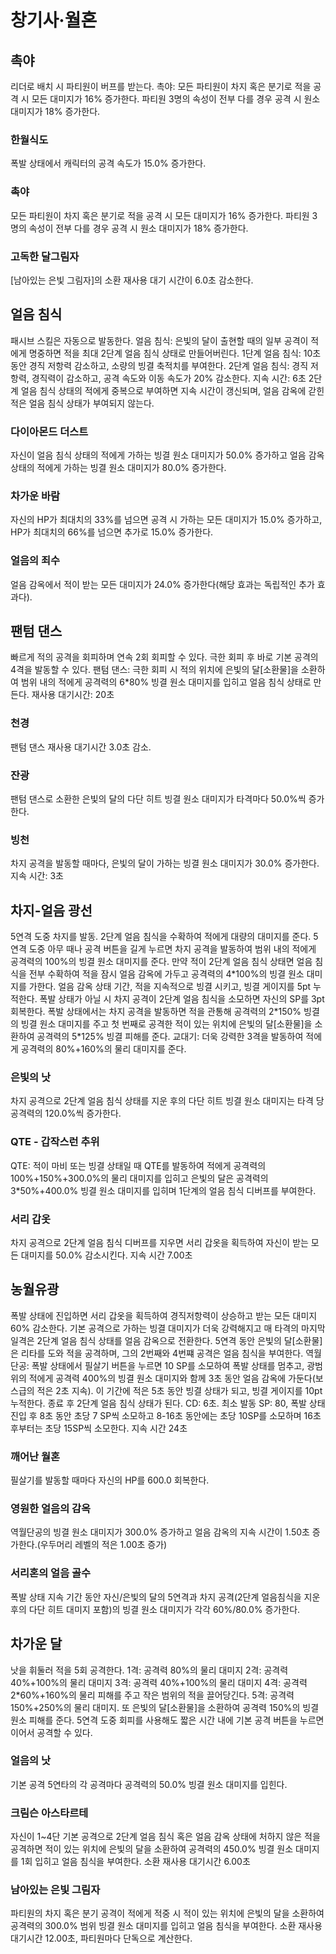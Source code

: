 # 창기사·월혼

## 촉야

리더로 배치 시 파티원이 버프를 받는다.
촉야: 모든 파티원이 차지 혹은 분기로 적을 공격 시 모든 대미지가 16% 증가한다. 파티원 3명의 속성이 전부 다를 경우 공격 시 원소 대미지가 18% 증가한다.

### 한월식도

폭발 상태에서 캐릭터의 공격 속도가 15.0% 증가한다.

### 촉야

모든 파티원이 차지 혹은 분기로 적을 공격 시 모든 대미지가 16% 증가한다. 파티원 3명의 속성이 전부 다를 경우 공격 시 원소 대미지가 18% 증가한다.

### 고독한 달그림자

[남아있는 은빛 그림자]의 소환 재사용 대기 시간이 6.0초 감소한다.

## 얼음 침식

패시브 스킬은 자동으로 발동한다.
얼음 침식: 은빛의 달이 출현할 때의 일부 공격이 적에게 명중하면 적을 최대 2단계 얼음 침식 상태로 만들어버린다.
1단계 얼음 침식: 10초 동안 경직 저항력 감소하고, 소량의 빙결 축적치를 부여한다.
2단계 얼음 침식: 경직 저항력, 경직력이 감소하고, 공격 속도와 이동 속도가 20% 감소한다. 지속 시간: 6초
2단계 얼음 침식 상태의 적에게 중복으로 부여하면 지속 시간이 갱신되며, 얼음 감옥에 갇힌 적은 얼음 침식 상태가 부여되지 않는다.

### 다이아몬드 더스트

자신이 얼음 침식 상태의 적에게 가하는 빙결 원소 대미지가 50.0% 증가하고 얼음 감옥 상태의 적에게 가하는 빙결 원소 대미지가 80.0% 증가한다.

### 차가운 바람

자신의 HP가 최대치의 33%를 넘으면 공격 시 가하는 모든 대미지가 15.0% 증가하고, HP가 최대치의 66%를 넘으면 추가로 15.0% 증가한다.

### 얼음의 죄수

얼음 감옥에서 적이 받는 모든 대미지가 24.0% 증가한다(해당 효과는 독립적인 추가 효과다).

## 팬텀 댄스

빠르게 적의 공격을 회피하며 연속 2회 회피할 수 있다.
극한 회피 후 바로 기본 공격의 4격을 발동할 수 있다.
팬텀 댄스: 극한 회피 시 적의 위치에 은빛의 달[소환물]을 소환하여 범위 내의 적에게 공격력의 6\*80% 빙결 원소 대미지를 입히고 얼음 침식 상태로 만든다. 재사용 대기시간: 20초

### 천경

팬텀 댄스 재사용 대기시간 3.0초 감소.

### 잔광

팬텀 댄스로 소환한 은빛의 달의 다단 히트 빙결 원소 대미지가 타격마다 50.0%씩 증가한다.

### 빙천

차지 공격을 발동할 때마다, 은빛의 달이 가하는 빙결 원소 대미지가 30.0% 증가한다. 지속 시간: 3초

## 차지-얼음 광선

5연격 도중 차지를 발동. 2단계 얼음 침식을 수확하여 적에게 대량의 대미지를 준다.
5연격 도중 아무 때나 공격 버튼을 길게 누르면 차지 공격을 발동하여 범위 내의 적에게 공격력의 100%의 빙결 원소 대미지를 준다. 만약 적이 2단계 얼음 침식 상태면 얼음 침식을 전부 수확하여 적을 잠시 얼음 감옥에 가두고 공격력의 4\*100%의 빙결 원소 대미지를 가한다. 얼음 감옥 상태 기간, 적을 지속적으로 빙결 시키고, 빙결 게이지를 5pt 누적한다.
폭발 상태가 아닐 시 차지 공격이 2단계 얼음 침식을 소모하면 자신의 SP를 3pt 회복한다.
폭발 상태에서는 차지 공격을 발동하면 적을 관통해 공격력의 2\*150% 빙결의 빙결 원소 대미지를 주고 첫 번째로 공격한 적이 있는 위치에 은빛의 달[소환물]을 소환하여 공격력의 5\*125% 빙결 피해를 준다.
교대기: 더욱 강력한 3격을 발동하여 적에게 공격력의 80%+160%의 물리 대미지를 준다.

### 은빛의 낫

차지 공격으로 2단계 얼음 침식 상태를 지운 후의 다단 히트 빙결 원소 대미지는 타격 당 공격력의 120.0%씩 증가한다.

### QTE - 갑작스런 추위

QTE: 적이 마비 또는 빙결 상태일 때 QTE를 발동하여 적에게 공격력의 100%+150%+300.0%의 물리 대미지를 입히고 은빛의 달은 공격력의 3\*50%+400.0% 빙결 원소 대미지를 입히며 1단계의 얼음 침식 디버프를 부여한다.

### 서리 갑옷

차지 공격으로 2단계 얼음 침식 디버프를 지우면 서리 갑옷을 획득하여 자신이 받는 모든 대미지를 50.0% 감소시킨다. 지속 시간 7.00초

## 농월유광

폭발 상태에 진입하면 서리 갑옷을 획득하여 경직저항력이 상승하고 받는 모든 대미지 60% 감소한다. 기본 공격으로 가하는 빙결 대미지가 더욱 강력해지고 매 타격의 마지막 일격은 2단계 얼음 침식 상태를 얼음 감옥으로 전환한다. 5연격 동안 은빛의 달[소환물]은 리타를 도와 적을 공격하며, 그의 2번째와 4번쨰 공격은 얼음 침식을 부여한다.
역월단공: 폭발 상태에서 필살기 버튼을 누르면 10 SP를 소모하여 폭발 상태를 멈추고, 광범위의 적에게 공격력 400%의 빙결 원소 대미지와 함께 3초 동안 얼음 감옥에 가둔다(보스급의 적은 2초 지속). 이 기간에 적은 5초 동안 빙결 상태가 되고, 빙결 게이지를 10pt 누적한다. 종료 후 2단계 얼음 침식 상태가 된다. CD: 6초. 최소 발동 SP: 80, 폭발 상태 진입 후 8초 동안 초당 7 SP씩 소모하고 8-16초 동안에는 초당 10SP를 소모하며 16초 후부터는 초당 15SP씩 소모한다. 지속 시간 24초

### 깨어난 월혼

필살기를 발동할 때마다 자신의 HP를 600.0 회복한다.

### 영원한 얼음의 감옥

역월단공의 빙결 원소 대미지가 300.0% 증가하고 얼음 감옥의 지속 시간이 1.50초 증가한다.(우두머리 레벨의 적은 1.00초 증가)

### 서리혼의 얼음 골수

폭발 상태 지속 기간 동안 자신/은빛의 달의 5연격과 차지 공격(2단계 얼음침식을 지운 후의 다단 히트 대미지 포함)의 빙결 원소 대미지가 각각 60%/80.0% 증가한다.

## 차가운 달

낫을 휘둘러 적을 5회 공격한다.
1격: 공격력 80%의 물리 대미지
2격: 공격력 40%+100%의 물리 대미지
3격: 공격력 40%+100%의 물리 대미지
4격: 공격력 2\*60%+160%의 물리 피해를 주고 작은 범위의 적을 끌어당긴다.
5격: 공격력 150%+250%의 물리 대미지. 또 은빛의 달[소환물]을 소환하여 공격력 150%의 빙결 원소 피해를 준다.
5연격 도중 회피를 사용해도 짧은 시간 내에 기본 공격 버튼을 누르면 이어서 공격할 수 있다.

### 얼음의 낫

기본 공격 5연타의 각 공격마다 공격력의 50.0% 빙결 원소 대미지를 입힌다.

### 크림슨 아스타르테

자신이 1~4단 기본 공격으로 2단계 얼음 침식 혹은 얼음 감옥 상태에 처하지 않은 적을 공격하면 적이 있는 위치에 은빛의 달을 소환하여 공격력의 450.0% 빙결 원소 대미지를 1회 입히고 얼음 침식을 부여한다. 소환 재사용 대기시간 6.00초

### 남아있는 은빛 그림자

파티원의 차지 혹은 분기 공격이 적에게 적중 시 적이 있는 위치에 은빛의 달을 소환하여 공격력의 300.0% 범위 빙결 원소 대미지를 입히고 얼음 침식을 부여한다. 소환 재사용 대기시간 12.00초, 파티원마다 단독으로 계산한다.
